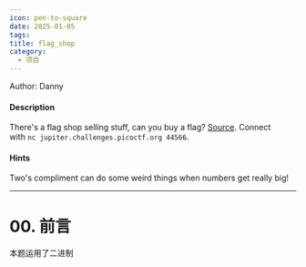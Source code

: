 ```yaml
---
icon: pen-to-square
date: 2025-01-05
tags: 
title: flag_shop
category:
  - 项目
---
```

Author: Danny

#### Description

There's a flag shop selling stuff, can you buy a flag? [Source](https://jupiter.challenges.picoctf.org/static/dd28f0987f28c894f35d5d48564c3402/store.c). Connect with `nc jupiter.challenges.picoctf.org 44566`.
#### Hints
Two's compliment can do some weird things when numbers get really big!

----
# 00. 前言
本题运用了二进制